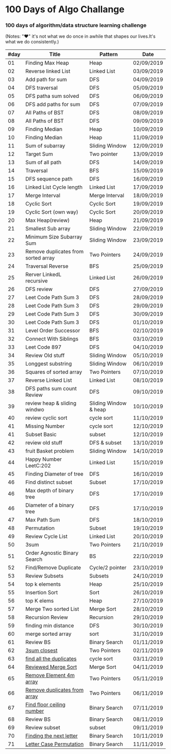 100 Days of Algo Challange
===========================

### 100 days of algorithm/data structure learning challenge 

(Notes: "&hearts;" it's not what we do once in awhile that shapes our lives.It's what we do consistently.)

| #day | Title | Pattern | Date |
|---| ----- | -------- | ---------- |
|01|Finding Max Heap | Heap |02/09/2019|
|02|Reverse linked List | Linked List |03/09/2019|
|03|Add path for sum | DFS |04/09/2019|
|04|DFS traversal | DFS |05/09/2019
|05|DFS patha sum solved| DFS|06/09/2019
|06|DFS add paths for sum | DFS|07/09/2019
|07|All Paths of BST | DFS | 08/09/2019
|08|All Paths of BST | DFS | 09/09/2019
|09|Finding Median | Heap |10/09/2019
|10|Finding Median| Heap|11/09/2019
|11|Sum of subarray | Sliding Window|12/09/2019
|12|Target Sum | Two pointer|13/09/2019
|13|Sum of all path | DFS|14/09/2019
|14|Traversal|BFS|15/09/2019
|15|DFS sequence path |DFS| 16/09/2019
|16|Linked List Cycle length|Linked List|17/09/2019
|17|Merge Interval| Merge Interval|18/09/2019
|18|Cyclic Sort | Cyclic Sort| 19/09/2019
|19|Cyclic Sort (own way)| Cyclic Sort| 20/09/2019
|20|Max Heap(review)| Heap|21/09/2019
|21|Smallest Sub array|Sliding Window|22/09/2019
|22| Minimum Size Subarray Sum|Sliding Window|23/09/2019
|23| Remove duplicates from sorted array|Two Pointers|24/09/2019
|24| Traversal Reverse|BFS|25/09/2019
|25| Rerver LinkedL recursive|Linked List|26/09/2019
|26| DFS review|DFS|27/09/2019
|27| Leet Code Path Sum 3 |DFS|28/09/2019
|28| Leet Code Path Sum 3 |DFS|29/09/2019
|29| Leet Code Path Sum 3 |DFS|30/09/2019
|30| Leet Code Path Sum 3 |DFS|01/10/2019
|31| Level Order Successor |BFS|02/10/2019
|32| Connect With Siblings |BFS|03/10/2019
|33| Leet Code 897 |DFS|04/10/2019
|34| Review Old stuff |Sliding Window|05/10/2019
|35| Longgest substring |Sliding Window|06/10/2019
|36| Squares of sorted array |Two Pointers|07/10/2019
|37| Reverse Linked List |Linked List|08/10/2019
|38| DFS paths sum count Review |DFS|09/10/2019
|39| review heap & sliding windwo |Sliding Window & heap|10/10/2019
|40| review cyclic sort |cycle sort|11/10/2019
|41| Missing Number |cycle sort|12/10/2019
|41| Subset Basic |subset|12/10/2019
|42| review old stuff |DFS & subset|13/10/2019
|43| fruit Basket problem |Sliding Window|14/10/2019
|44| Happy Number LeetC:202 |Linked List|15/10/2019
|45| Finding Diameter of tree |DFS|16/10/2019
|46| Find distinct subset |Subset|17/10/2019
|46| Max depth of binary tree |DFS|17/10/2019
|46| Diameter of a binary tree |DFS|17/10/2019
|47| Max Path Sum |DFS|18/10/2019
|48| Permutation |Subset|19/10/2019
|49| Review Cycle List|Linked List|20/10/2019
|50| 3sum|Two Pointers|21/10/2019
|51| Order Agnostic Binary Search| BS |22/10/2019
|52| Find/Remove Duplicate|Cycle/2 pointer|23/10/2019
|53| Review Subsets|Subsets|24/10/2019
|54| top k elements|Heap|25/10/2019
|55| Insertion Sort|Sort|26/10/2019
|56| top K elems|Heap|27/10/2019
|57| Merge Two sorted List|Merge Sort|28/10/2019
|58| Recursion Review|Recursion|29/10/2019
|59| finding min distance|DFS|30/10/2019
|60| merge sorted array|sort|31/10/2019
|61| Review BS|Binary Search|01/11/2019
|62| [3sum closest](https://github.com/shafayeatsumit/leet_code_marathon/blob/master/two_pointers/three_sum_closest.js) |Two Pointers|02/11/2019
|63| [find all the duplicates](https://github.com/shafayeatsumit/leet_code_marathon/blob/master/cyclic_sort/find_all_duplicates.js)|cycle sort|03/11/2019
|64| [Reviewed Merge Sort](https://github.com/shafayeatsumit/leet_code_marathon/blob/master/sort/merge_sort.js)|Merge Sort|04/11/2019
|65| [Remove Element 4m array](https://github.com/shafayeatsumit/leet_code_marathon/blob/master/two_pointers/remove_x_from_array.js)|Two Pointers|05/11/2019
|66| [Remove duplicates from array](https://github.com/shafayeatsumit/leet_code_marathon/blob/master/two_pointers/remove_duplicate.js)|Two Pointers|06/11/2019
|67| [Find floor ceiling number](https://github.com/shafayeatsumit/leet_code_marathon/blob/master/binary_search/ceiling_of_a_number.js)|Binary Search|07/11/2019
|68| Review BS|Binary Search|08/11/2019
|69| Review subset|subset|09/11/2019
|70| [Finding the next letter](https://github.com/shafayeatsumit/leet_code_marathon/blob/master/binary_search/next_letter.js)|Binary Search|10/11/2019
|71| [Letter Case Permutation](https://github.com/shafayeatsumit/leet_code_marathon/blob/master/subset/case_permutation.js)|Binary Search|11/11/2019






